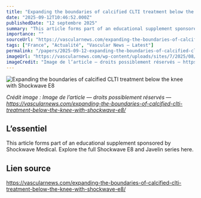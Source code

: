 ```yaml
---
title: "Expanding the boundaries of calcified CLTI treatment below the knee with Shockwave E8"
date: "2025-09-12T10:46:52.000Z"
publishedDate: "12 septembre 2025"
summary: "This article forms part of an educational supplement sponsored by Shockwave Medical. Explore the full Shockwave E8 and Javelin series here."
importance: ""
sourceUrl: "https://vascularnews.com/expanding-the-boundaries-of-calcified-clti-treatment-below-the-knee-with-shockwave-e8/"
tags: ["France", "Actualité", "Vascular News — Latest"]
permalink: "/papers/2025-09-12-expanding-the-boundaries-of-calcified-clti-treatment-below-the-knee-with-shockwave-e8"
imageUrl: "https://vascularnews.com/wp-content/uploads/sites/7/2025/08/Migliara-web.png"
imageCredit: "Image de l’article — droits possiblement réservés — https://vascularnews.com/expanding-the-boundaries-of-calcified-clti-treatment-below-the-knee-with-shockwave-e8/"
---
```


![Expanding the boundaries of calcified CLTI treatment below the knee with Shockwave E8](https://vascularnews.com/wp-content/uploads/sites/7/2025/08/Migliara-web.png)

*Crédit image : Image de l’article — droits possiblement réservés — https://vascularnews.com/expanding-the-boundaries-of-calcified-clti-treatment-below-the-knee-with-shockwave-e8/*

## L’essentiel

This article forms part of an educational supplement sponsored by Shockwave Medical. Explore the full Shockwave E8 and Javelin series here.

## Lien source

https://vascularnews.com/expanding-the-boundaries-of-calcified-clti-treatment-below-the-knee-with-shockwave-e8/
